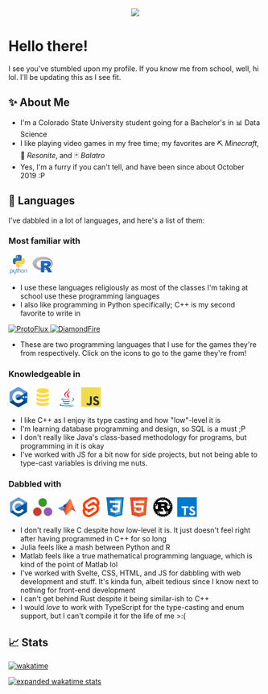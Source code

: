 <div id="header" align="center">
  <img src="https://pbs.twimg.com/profile_banners/1266577329746149377/1697360104/1080x360" width="1080"/>
</div>

# Hello there!
I see you've stumbled upon my profile. If you know me from school, well, hi lol. I'll be updating this as I see fit.

## ✨ About Me
* I'm a Colorado State University student going for a Bachelor's in 📊 Data Science
* I like playing video games in my free time; my favorites are ⛏️ *Minecraft*, 💭 *Resonite*, and 🃏 *Balatro*
* Yes, I'm a furry if you can't tell, and have been since about October 2019 :P

## 👾 Languages
I've dabbled in a lot of languages, and here's a list of them:

### Most familiar with
<div>
  <img src="https://github.com/devicons/devicon/blob/master/icons/python/python-original-wordmark.svg" title="Python" alt="Python" width="40" height="40"/>&nbsp;
  <img src="https://github.com/devicons/devicon/blob/master/icons/r/r-original.svg" title="R" alt="R" width="40" height="40"/>&nbsp;
</div>

* I use these languages religiously as most of the classes I'm taking at school use these programming languages 
* I also like programming in Python specifically; C++ is my second favorite to write in

<div>
  <a href="https://wiki.resonite.com/ProtoFlux">
    <img src="https://wiki.resonite.com/images/thumb/c/ca/Protoflux_Logo_Color_1080.png/600px-Protoflux_Logo_Color_1080.png" title="ProtoFlux, Resonite's in-game programming language" alt="ProtoFlux" width="196" height="40"/>
  </a>
  <a href="https://mcdiamondfire.com/home/">
    <img src="https://mcdiamondfire.com/styles/default/xenforo/diamondfireletters.png" title="Hypercube, DiamondFire's in-game programming language" alt="DiamondFire" width="196" height="40"/>
  </a>
</div>

* These are two programming languages that I use for the games they're from respectively. Click on the icons to go to the game they're from!

### Knowledgeable in
<div>
  <img src="https://github.com/devicons/devicon/blob/master/icons/cplusplus/cplusplus-original.svg" title="C++" alt="C++" width="40" height="40"/>&nbsp;
  <img src="https://github.com/vscode-icons/vscode-icons/raw/master/icons/file_type_sql.svg" title="SQL" alt="SQL" width="40" height="40"/>&nbsp;
  <img src="https://github.com/devicons/devicon/blob/master/icons/java/java-original.svg" title="Java" alt="Java" width="40" height="40"/>&nbsp;
  <img src="https://github.com/devicons/devicon/blob/master/icons/javascript/javascript-original.svg" title="JS" alt="JavaScript" width="40" height="40"/>&nbsp;
</div>

* I like C++ as I enjoy its type casting and how "low"-level it is
* I'm learning database programming and design, so SQL is a must ;P
* I don't really like Java's class-based methodology for programs, but programming in it is okay
* I've worked with JS for a bit now for side projects, but not being able to type-cast variables is driving me nuts.

### Dabbled with
<div>
  <img src="https://github.com/devicons/devicon/blob/master/icons/c/c-original.svg" title="C" alt="C" width="40" height="40"/>&nbsp;
  <img src="https://github.com/devicons/devicon/blob/master/icons/julia/julia-original.svg" title="Julia" alt="Julia" width="40" height="40"/>&nbsp;
  <img src="https://github.com/devicons/devicon/blob/master/icons/matlab/matlab-original.svg" title="MATLAB" alt="MATLAB" width="40" height="40"/>&nbsp;
  <img src="https://github.com/devicons/devicon/blob/master/icons/svelte/svelte-original.svg" title="Svelte" alt="Rust" width="40" height="40"/>&nbsp;
  <img src="https://github.com/devicons/devicon/blob/master/icons/css3/css3-original.svg" title="CSS" alt="CSS" width="40" height="40"/>&nbsp;
  <img src="https://github.com/devicons/devicon/blob/master/icons/html5/html5-original.svg" title="HTML" alt="HTML" width="40" height="40"/>&nbsp;
  <img src="https://github.com/devicons/devicon/blob/master/icons/rust/rust-original.svg" title="Rust" alt="Rust" width="40" height="40"/>&nbsp;
  <img src="https://github.com/devicons/devicon/blob/master/icons/typescript/typescript-original.svg" title="TS" alt="TypeScript" width="40" height="40"/>&nbsp;
</div>


* I don't really like C despite how low-level it is. It just doesn't feel right after having programmed in C++ for so long
* Julia feels like a mash between Python and R
* Matlab feels like a true mathematical programming language, which is kind of the point of Matlab lol
* I've worked with Svelte, CSS, HTML, and JS for dabbling with web development and stuff. It's kinda fun, albeit tedious since I know next to nothing for front-end development
* I can't get behind Rust despite it being similar-ish to C++
* I would *love* to work with TypeScript for the type-casting and enum support, but I can't compile it for the life of me >:(

## 📈 Stats
[![wakatime](https://wakatime.com/badge/user/dcf86ef8-3e80-40f8-beb6-cb229c57cda4.svg)](https://wakatime.com/@dcf86ef8-3e80-40f8-beb6-cb229c57cda4)

[![expanded wakatime stats](https://github-readme-stats.vercel.app/api/wakatime?username=JayKubJK&range=all_time&layout=compact&bg_color=1a1c1f&title_color=ffffff&text_color=dcddde&icon_color=5865f2&hide_border=true&border_radius=10px)](https://github.com/anuraghazra/github-readme-stats)
